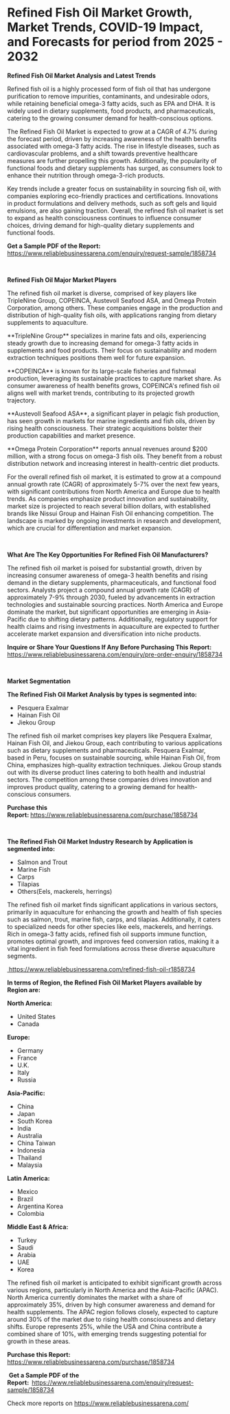 <p><h1>Refined Fish Oil Market Growth, Market Trends, COVID-19 Impact, and Forecasts for period from 2025 - 2032</h1></p><p><strong>Refined Fish Oil Market Analysis and Latest Trends</strong></p>
<p><p>Refined fish oil is a highly processed form of fish oil that has undergone purification to remove impurities, contaminants, and undesirable odors, while retaining beneficial omega-3 fatty acids, such as EPA and DHA. It is widely used in dietary supplements, food products, and pharmaceuticals, catering to the growing consumer demand for health-conscious options.</p><p>The Refined Fish Oil Market is expected to grow at a CAGR of 4.7% during the forecast period, driven by increasing awareness of the health benefits associated with omega-3 fatty acids. The rise in lifestyle diseases, such as cardiovascular problems, and a shift towards preventive healthcare measures are further propelling this growth. Additionally, the popularity of functional foods and dietary supplements has surged, as consumers look to enhance their nutrition through omega-3-rich products. </p><p>Key trends include a greater focus on sustainability in sourcing fish oil, with companies exploring eco-friendly practices and certifications. Innovations in product formulations and delivery methods, such as soft gels and liquid emulsions, are also gaining traction. Overall, the refined fish oil market is set to expand as health consciousness continues to influence consumer choices, driving demand for high-quality dietary supplements and functional foods.</p></p>
<p><strong>Get a Sample PDF of the Report:&nbsp;</strong> <a href="https://www.reliablebusinessarena.com/enquiry/request-sample/1858734?utm_campaign=1948&utm_medium=2&utm_source=Github&utm_content=ia&utm_term=14022025&utm_id=refined-fish-oil">https://www.reliablebusinessarena.com/enquiry/request-sample/1858734</a></p>
<p>&nbsp;</p>
<p><strong>Refined Fish Oil Major Market Players</strong></p>
<p><p>The refined fish oil market is diverse, comprised of key players like TripleNine Group, COPEINCA, Austevoll Seafood ASA, and Omega Protein Corporation, among others. These companies engage in the production and distribution of high-quality fish oils, with applications ranging from dietary supplements to aquaculture.</p><p>**TripleNine Group** specializes in marine fats and oils, experiencing steady growth due to increasing demand for omega-3 fatty acids in supplements and food products. Their focus on sustainability and modern extraction techniques positions them well for future expansion.</p><p>**COPEINCA** is known for its large-scale fisheries and fishmeal production, leveraging its sustainable practices to capture market share. As consumer awareness of health benefits grows, COPEINCA's refined fish oil aligns well with market trends, contributing to its projected growth trajectory.</p><p>**Austevoll Seafood ASA**, a significant player in pelagic fish production, has seen growth in markets for marine ingredients and fish oils, driven by rising health consciousness. Their strategic acquisitions bolster their production capabilities and market presence.</p><p>**Omega Protein Corporation** reports annual revenues around $200 million, with a strong focus on omega-3 fish oils. They benefit from a robust distribution network and increasing interest in health-centric diet products.</p><p>For the overall refined fish oil market, it is estimated to grow at a compound annual growth rate (CAGR) of approximately 5-7% over the next few years, with significant contributions from North America and Europe due to health trends. As companies emphasize product innovation and sustainability, market size is projected to reach several billion dollars, with established brands like Nissui Group and Hainan Fish Oil enhancing competition. The landscape is marked by ongoing investments in research and development, which are crucial for differentiation and market expansion.</p></p>
<p>&nbsp;</p>
<p><strong>What Are The Key Opportunities For Refined Fish Oil Manufacturers?</strong></p>
<p><p>The refined fish oil market is poised for substantial growth, driven by increasing consumer awareness of omega-3 health benefits and rising demand in the dietary supplements, pharmaceuticals, and functional food sectors. Analysts project a compound annual growth rate (CAGR) of approximately 7-9% through 2030, fueled by advancements in extraction technologies and sustainable sourcing practices. North America and Europe dominate the market, but significant opportunities are emerging in Asia-Pacific due to shifting dietary patterns. Additionally, regulatory support for health claims and rising investments in aquaculture are expected to further accelerate market expansion and diversification into niche products.</p></p>
<p><strong>Inquire or Share Your Questions If Any Before Purchasing This Report:</strong> <a href="https://www.reliablebusinessarena.com/enquiry/pre-order-enquiry/1858734?utm_campaign=1948&utm_medium=2&utm_source=Github&utm_content=ia&utm_term=14022025&utm_id=refined-fish-oil">https://www.reliablebusinessarena.com/enquiry/pre-order-enquiry/1858734</a></p>
<p>&nbsp;</p>
<p><strong>Market Segmentation</strong></p>
<p><strong>The Refined Fish Oil Market Analysis by types is segmented into:</strong></p>
<p><ul><li>Pesquera Exalmar</li><li>Hainan Fish Oil</li><li>Jiekou Group</li></ul></p>
<p><p>The refined fish oil market comprises key players like Pesquera Exalmar, Hainan Fish Oil, and Jiekou Group, each contributing to various applications such as dietary supplements and pharmaceuticals. Pesquera Exalmar, based in Peru, focuses on sustainable sourcing, while Hainan Fish Oil, from China, emphasizes high-quality extraction techniques. Jiekou Group stands out with its diverse product lines catering to both health and industrial sectors. The competition among these companies drives innovation and improves product quality, catering to a growing demand for health-conscious consumers.</p></p>
<p><strong>Purchase this Report:&nbsp;</strong><a href="https://www.reliablebusinessarena.com/purchase/1858734?utm_campaign=1948&utm_medium=2&utm_source=Github&utm_content=ia&utm_term=14022025&utm_id=refined-fish-oil">https://www.reliablebusinessarena.com/purchase/1858734</a></p>
<p>&nbsp;</p>
<p><strong>The Refined Fish Oil Market Industry Research by Application is segmented into:</strong></p>
<p><ul><li>Salmon and Trout</li><li>Marine Fish</li><li>Carps</li><li>Tilapias</li><li>Others(Eels, mackerels, herrings)</li></ul></p>
<p><p>The refined fish oil market finds significant applications in various sectors, primarily in aquaculture for enhancing the growth and health of fish species such as salmon, trout, marine fish, carps, and tilapias. Additionally, it caters to specialized needs for other species like eels, mackerels, and herrings. Rich in omega-3 fatty acids, refined fish oil supports immune function, promotes optimal growth, and improves feed conversion ratios, making it a vital ingredient in fish feed formulations across these diverse aquaculture segments.</p></p>
<p><a href="https://www.reliablebusinessarena.com/refined-fish-oil-r1858734?utm_campaign=1948&utm_medium=2&utm_source=Github&utm_content=ia&utm_term=14022025&utm_id=refined-fish-oil">&nbsp;https://www.reliablebusinessarena.com/refined-fish-oil-r1858734</a></p>
<p><strong>In terms of Region, the Refined Fish Oil Market Players available by Region are:</strong></p>
<p>
    <p> <strong> North America: </strong>
        <ul>
            <li>United States</li>
            <li>Canada</li>
        </ul>
        </p> 
    <p> <strong> Europe: </strong>
        <ul>
            <li>Germany</li>
            <li>France</li>
            <li>U.K.</li>
            <li>Italy</li>
            <li>Russia</li>
        </ul>
        </p> 
    <p> <strong> Asia-Pacific: </strong>
        <ul>
            <li>China</li>
            <li>Japan</li>
            <li>South Korea</li>
            <li>India</li>
            <li>Australia</li>
            <li>China Taiwan</li>
            <li>Indonesia</li>
            <li>Thailand</li>
            <li>Malaysia</li>
        </ul>
        </p> 
    <p> <strong> Latin America: </strong>
        <ul>
            <li>Mexico</li>
            <li>Brazil</li>
            <li>Argentina Korea</li>
            <li>Colombia</li>
        </ul>
        </p> 
    <p> <strong> Middle East & Africa: </strong>
        <ul>
            <li>Turkey</li>
            <li>Saudi</li>
            <li>Arabia</li>
            <li>UAE</li>
            <li>Korea</li>
        </ul>
    </p>
    </p>
<p><p>The refined fish oil market is anticipated to exhibit significant growth across various regions, particularly in North America and the Asia-Pacific (APAC). North America currently dominates the market with a share of approximately 35%, driven by high consumer awareness and demand for health supplements. The APAC region follows closely, expected to capture around 30% of the market due to rising health consciousness and dietary shifts. Europe represents 25%, while the USA and China contribute a combined share of 10%, with emerging trends suggesting potential for growth in these areas.</p></p>
<p><strong>Purchase this Report: </strong><a href="https://www.reliablebusinessarena.com/purchase/1858734?utm_campaign=1948&utm_medium=2&utm_source=Github&utm_content=ia&utm_term=14022025&utm_id=refined-fish-oil">https://www.reliablebusinessarena.com/purchase/1858734</a></p>
<p>&nbsp;<strong>Get a Sample PDF of the Report:&nbsp;&nbsp;</strong><a href="https://www.reliablebusinessarena.com/enquiry/request-sample/1858734?utm_campaign=1948&utm_medium=2&utm_source=Github&utm_content=ia&utm_term=14022025&utm_id=refined-fish-oil">https://www.reliablebusinessarena.com/enquiry/request-sample/1858734</a></p>
<p><strong></strong></p>
<p>Check more reports on <a href="https://www.reliablebusinessarena.com/?utm_campaign=1948&utm_medium=2&utm_source=Github&utm_content=ia&utm_term=14022025&utm_id=refined-fish-oil">https://www.reliablebusinessarena.com/</a></p>